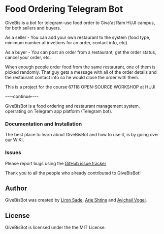 # Food Ordering Telegram Bot
GiveBis is a bot for telegram-use food order to Giva'at Ram HUJI campus, for both sellers and buyers. 

As a seller - You can add your own restaurant to the system (food type, minimum number af invetions for an order, contact info, etc).

As a buyer - You can post an order from a restaurant, get the order status, cancel your order, etc.

When enough people order food from the same restaurant, one of them is picked randomly. That guy gets a message with all of the order details and the restaurant contact info so he would close the order with them.


This is a project for the course 67118 OPEN-SOURCE WORKSHOP at HUJI

----continue----

GiveBisBot is a food ordering and restaurant management system, operrating on Telegram app platform (Telegram bot).

### Documentation and Installation
The best place to learn about GiveBisBot and how to use it, is by going over our WIKI.

### Issues
Please report bugs using the [GitHub issue tracker](https://github.cs.huji.ac.il/liron/GiveBisBot/issues)

Thank you to all the people who already contributed to GiveBisBot!

## Author
GiveBisBot was created by [Liron Sade](https://github.cs.huji.ac.il/liron), [Arie Shtine](https://github.cs.huji.ac.il/arie-shtine) and [Avichail Vogel](https://github.cs.huji.ac.il/avichail).

## License
GiveBisBot is licensed under the the MIT License.
